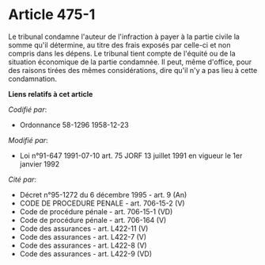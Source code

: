 # Article 475-1

Le tribunal condamne l'auteur de l'infraction à payer à la partie civile la somme qu'il détermine, au titre des frais exposés
par celle-ci et non compris dans les dépens. Le tribunal tient compte de l'équité ou de la situation économique de la partie
condamnée. Il peut, même d'office, pour des raisons tirées des mêmes considérations, dire qu'il n'y a pas lieu à cette
condamnation.

**Liens relatifs à cet article**

_Codifié par_:

  - Ordonnance 58-1296 1958-12-23

_Modifié par_:

  - Loi n°91-647 1991-07-10 art. 75 JORF 13 juillet 1991 en vigueur le 1er janvier 1992

_Cité par_:

  - Décret n°95-1272 du 6 décembre 1995 - art. 9 (An)
  - CODE DE PROCEDURE PENALE - art. 706-15-2 (V)
  - Code de procédure pénale - art. 706-15-1 (VD)
  - Code de procédure pénale - art. 706-164 (V)
  - Code des assurances - art. L422-11 (V)
  - Code des assurances - art. L422-7 (V)
  - Code des assurances - art. L422-8 (V)
  - Code des assurances - art. L422-9 (VD)
